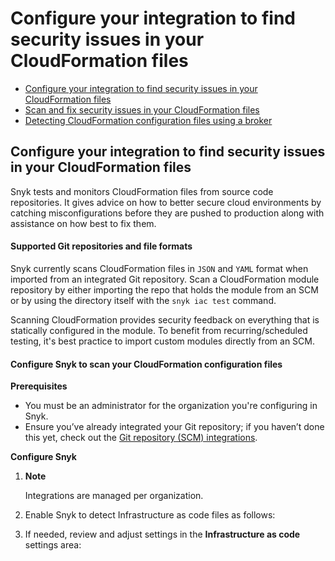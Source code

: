 # Configure your integration to find security issues in your CloudFormation files

* [ Configure your integration to find security issues in your CloudFormation files](/hc/en-us/articles/4402937668241-Configure-your-integration-to-find-security-issues-in-your-CloudFormation-files)
* [ Scan and fix security issues in your CloudFormation files](/hc/en-us/articles/4402971349009-Scan-and-fix-security-issues-in-your-CloudFormation-files)
* [ Detecting CloudFormation configuration files using a broker](/hc/en-us/articles/4402964063377-Detecting-CloudFormation-configuration-files-using-a-broker)

##  Configure your integration to find security issues in your CloudFormation files

Snyk tests and monitors CloudFormation files from source code repositories. It gives advice on how to better secure cloud environments by catching misconfigurations before they are pushed to production along with assistance on how best to fix them.

#### Supported Git repositories and file formats

Snyk currently scans CloudFormation files in `JSON` and `YAML` format when imported from an integrated Git repository. Scan a CloudFormation module repository by either importing the repo that holds the module from an SCM or by using the directory itself with the `snyk iac test` command. 

Scanning CloudFormation provides security feedback on everything that is statically configured in the module. To benefit from recurring/scheduled testing, it's best practice to import custom modules directly from an SCM.

#### Configure Snyk to scan your CloudFormation configuration files

**Prerequisites**

* You must be an administrator for the organization you're configuring in Snyk.
* Ensure you’ve already integrated your Git repository; if you haven’t done this yet, check out the [Git repository \(SCM\) integrations](https://support.snyk.io/hc/en-us/sections/360001138098-Git-repository-SCM-integrations).

**Configure Snyk**

1. **Note**

   Integrations are managed per organization.

2. Enable Snyk to detect Infrastructure as code files as follows:
3. If needed, review and adjust settings in the **Infrastructure as code** settings area:

